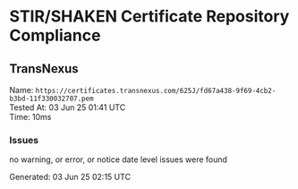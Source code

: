 # STIR/SHAKEN Certificate Repository Compliance

## TransNexus

Name: `https://certificates.transnexus.com/625J/fd67a438-9f69-4cb2-b3bd-11f330032707.pem`\
Tested At: 03 Jun 25 01:41 UTC\
Time: 10ms

### Issues

no warning, or error, or notice date level issues were found

Generated: 03 Jun 25 02:15 UTC